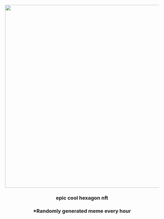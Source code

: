 <p align="center">
        <img src="https://i.redd.it/atg2kxvi61k91.jpg" width="600" height="600">
        </p>
        <h3 align="center">epic cool hexagon nft</h3>
        <h3 align="center">*Randomly generated meme every hour</h3>
    